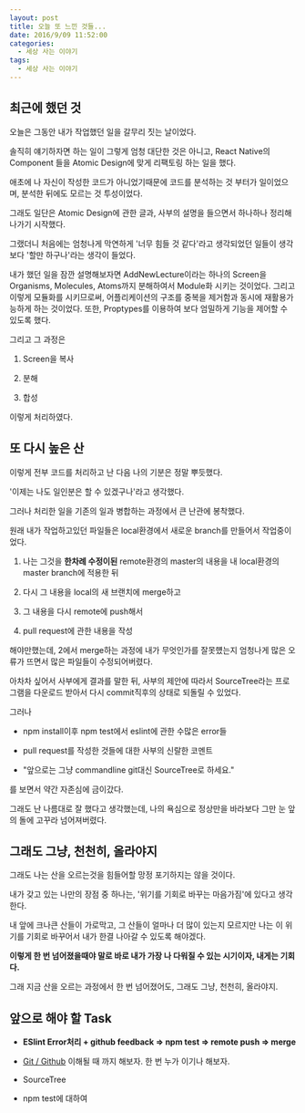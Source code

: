 ```yaml
---
layout: post
title: 오늘 또 느낀 것들...
date: 2016/9/09 11:52:00
categories:
  - 세상 사는 이야기
tags:
  - 세상 사는 이야기
---
```


## 최근에 했던 것

오늘은 그동안 내가 작업했던 일을 갈무리 짓는 날이었다.

솔직히 얘기하자면 하는 일이 그렇게 엄청 대단한 것은 아니고, React Native의 Component 들을 Atomic Design에 맞게 리팩토링 하는 일을 했다.

애초에 나 자신이 작성한 코드가 아니었기때문에 코드를 분석하는 것 부터가 일이었으며, 분석한 뒤에도 모르는 것 투성이었다.

그래도 일단은 Atomic Design에 관한 글과, 사부의 설명을 들으면서 하나하나 정리해 나가기 시작했다.

그랬더니 처음에는 엄청나게 막연하게 '너무 힘들 것 같다'라고 생각되었던 일들이 생각보다 '할만 하구나'라는 생각이 들었다.

내가 했던 일을 잠깐 설명해보자면 AddNewLecture이라는 하나의 Screen을 Organisms, Molecules, Atoms까지 분해하여서 Module화 시키는 것이었다. 그리고 이렇게 모듈화를 시키므로써, 어플리케이션의 구조를 중복을 제거함과 동시에 재활용가능하게 하는 것이었다. 또한, Proptypes를 이용하여 보다 엄밀하게 기능을 제어할 수 있도록 했다.

그리고 그 과정은

1. Screen을 복사

2. 분해

3. 합성

이렇게 처리하였다.

## 또 다시 높은 산

이렇게 전부 코드를 처리하고 난 다음 나의 기분은 정말 뿌듯했다.

'이제는 나도 일인분은 할 수 있겠구나'라고 생각했다.

그러나 처리한 일을 기존의 일과 병합하는 과정에서 큰 난관에 봉착했다.

원래 내가 작업하고있던 파일들은 local환경에서 새로운 branch를 만들어서 작업중이었다.

1. 나는 그것을 **한차례 수정이된** remote환경의 master의 내용을 내 local환경의 master branch에 적용한 뒤

2. 다시 그 내용을 local의 새 브랜치에 merge하고

3. 그 내용을 다시 remote에 push해서

4. pull request에 관한 내용을 작성

해야만했는데, 2에서 merge하는 과정에 내가 무엇인가를 잘못헀는지 엄청나게 많은 오류가 뜨면서 많은 파일들이 수정되어버렸다.

아차차 싶어서 사부에게 결과를 말한 뒤, 사부의 제안에 따라서 SourceTree라는 프로그램을 다운로드 받아서 다시 commit직후의 상태로 되돌릴 수 있었다.

그러나

- npm install이후 npm test에서 eslint에 관한 수많은 error들

- pull request를 작성한 것들에 대한 사부의 신랄한 코멘트

- "앞으로는 그냥 commandline git대신 SourceTree로 하세요."

를 보면서 약간 자존심에 금이갔다.

그래도 난 나름대로 잘 했다고 생각했는데, 나의 욕심으로 정상만을 바라보다 그만 눈 앞의 돌에 고꾸라 넘어져버렸다.

## 그래도 그냥, 천천히, 올라야지

그래도 나는 산을 오르는것을 힘들어할 망정 포기하지는 않을 것이다.

내가 갖고 있는 나만의 장점 중 하나는, '위기를 기회로 바꾸는 마음가짐'에 있다고 생각한다.

내 앞에 크나큰 산들이 가로막고, 그 산들이 얼마나 더 많이 있는지 모르지만 나는 이 위기를 기회로 바꾸어서 내가 한결 나아갈 수 있도록 해야겠다.

**이렇게 한 번 넘어졌을때야 말로 바로 내가 가장 나 다워질 수 있는 시기이자, 내게는 기회다.**

그래 지금 산을 오르는 과정에서 한 번 넘어졌어도, 그래도 그냥, 천천히, 올라야지.

## 앞으로 해야 할 Task

- **ESlint Error처리 + github feedback => npm test => remote push => merge**

- [Git / Github](http://learngitbranching.js.org/) 이해될 때 까지 해보자. 한 번 누가 이기나 해보자.

- SourceTree

- npm test에 대하여
